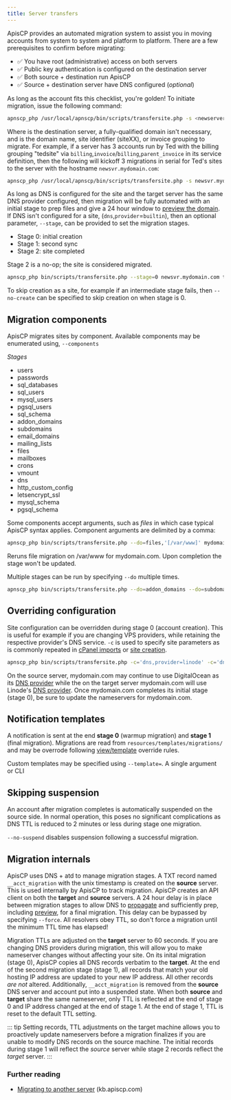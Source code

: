 ```yaml
---
title: Server transfers
---
```


ApisCP provides an automated migration system to assist you in moving accounts from system to system and platform to platform. There are a few prerequisites to confirm before migrating:

- ✅ You have root (administrative) access on both servers
- ✅ Public key authentication is configured on the destination server
- ✅ Both source + destination run ApisCP
- ✅ Source + destination server have DNS configured (*optional*)

As long as the account fits this checklist, you're golden! To initiate migration, issue the following command:

```bash
apnscp_php /usr/local/apnscp/bin/scripts/transfersite.php -s <newserver> <domain>
```

Where is the destination server, a fully-qualified domain isn't necessary, and is the domain name, site identifier (siteXX), or invoice grouping to migrate. For example, if a server has 3 accounts run by Ted with the billing grouping "tedsite" via `billing`,`invoice`/`billing`,`parent_invoice` in its service definition, then the following will kickoff 3 migrations in serial for Ted's sites to the server with the hostname `newsvr.mydomain.com`:

```bash
apnscp_php /usr/local/apnscp/bin/scripts/transfersite.php -s newsvr.mydomain.com tedsite
```

As long as DNS is configured for the site and the target server has the same DNS provider configured, then migration will be fully automated with an initial stage to prep files and give a 24 hour window to [preview the domain](https://kb.apiscp.com/dns/previewing-your-domain/). If DNS isn't configured for a site, (`dns`,`provider`=`builtin`), then an optional parameter, `--stage`, can be provided to set the migration stages.

- Stage 0: initial creation
- Stage 1: second sync
- Stage 2: site completed

Stage 2 is a no-op; the site is considered migrated.

```bash
apnscp_php bin/scripts/transfersite.php --stage=0 newsvr.mydomain.com tedsite
```

To skip creation as a site, for example if an intermediate stage fails, then `--no-create` can be specified to skip creation on when stage is 0.

## Migration components

ApisCP migrates sites by component. Available components may be enumerated using, `--components`

*Stages*

- users
- passwords
- sql_databases
- sql_users
- mysql_users
- pgsql_users
- sql_schema
- addon_domains
- subdomains
- email_domains
- mailing_lists
- files
- mailboxes
- crons
- vmount
- dns
- http_custom_config
- letsencrypt_ssl
- mysql_schema
- pgsql_schema

Some components accept arguments, such as *files* in which case typical ApisCP syntax applies. Component arguments are delimited by a comma:

```bash
apnscp_php bin/scripts/transfersite.php --do=files,'[/var/www]' mydomain.com
```

Reruns file migration on /var/www for mydomain.com. Upon completion the stage won't be updated.

Multiple stages can be run by specifying `--do` multiple times.

```bash
apnscp_php bin/scripts/transfersite.php --do=addon_domains --do=subdomains mydomain.com
```

## Overriding configuration

Site configuration can be overridden during stage 0 (account creation). This is useful for example if you are changing VPS providers, while retaining the respective provider's DNS service. `-c` is used to specify site parameters as is commonly repeated in [cPanel imports](/admin/Migrations%20-%20cPanel) or [site creation](/admin/Plans/#adddomain).

```bash
apnscp_php bin/scripts/transfersite.php -c='dns,provider=linode' -c='dns,key=abcdef1234567890' mydomain.com
```

On the source server, mydomain.com may continue to use DigitalOcean as its [DNS provider](https://bitbucket.org/apisnetworks/apnscp/src/master/lib/Module/Provider/Dns/Digitalocean.php?at=master&fileviewer=file-view-default) while the on the target server mydomain.com will use Linode's [DNS provider](https://bitbucket.org/apisnetworks/apnscp/src/master/lib/Module/Provider/Dns/Linode.php?at=master&fileviewer=file-view-default). Once mydomain.com completes its initial stage (stage 0), be sure to update the nameservers for mydomain.com.

## Notification templates

A notification is sent at the end **stage 0** (warmup migration) and **stage 1** (final migration). Migrations are read from `resources/templates/migrations/` and may be overrode following [view/template](Customizing.md#ApisCP) override rules.

Custom templates may be specified using `--template=`. A single argument or CLI

## Skipping suspension

An account after migration completes is automatically suspended on the source side. In normal operation, this poses no significant complications as DNS TTL is reduced to 2 minutes or less during stage one migration.

`--no-suspend` disables suspension following a successful migration. 

## Migration internals

ApisCP uses DNS + atd to manage migration stages. A TXT record named `__acct_migration` with the unix timestamp is created on the **source** server. This is used internally by ApisCP to track migration. ApisCP creates an API client on both the **target** and **source** servers. A 24 hour delay is in place between migration stages to allow DNS to [propagate](https://kb.apiscp.com/dns/dns-work/) and sufficiently prep, including [preview](https://kb.apiscp.com/dns/previewing-your-domain/), for a final migration. This delay can be bypassed by specifying `--force`. All resolvers obey TTL, so don't force a migration until the minimum TTL time has elapsed!

Migration TTLs are adjusted on the **target** server to 60 seconds. If you are changing DNS providers during migration, this will allow you to make nameserver changes without affecting your site. On its inital migration (stage 0), ApisCP copies all DNS records verbatim to the **target**. At the end of the second migration stage (stage 1), all records that match your old hosting IP address are updated to your new IP address. All other records *are not* altered. Additionally, `__acct_migration` is removed from the **source** DNS server and account put into a suspended state. When both **source** and **target** share the same nameserver, only TTL is reflected at the end of stage 0 and IP address changed at the end of stage 1. At the end of stage 1, TTL is reset to the default TTL setting.

::: tip
Setting records, TTL adjustments on the target machine allows you to proactively update nameservers before a migration finalizes if you are unable to modify DNS records on the source machine. The initial records during stage 1 will reflect the *source* server while stage 2 records reflect the *target* server.
:::

### Further reading

- [Migrating to another server](https://kb.apiscp.com/platform/migrating-another-server/) (kb.apiscp.com)